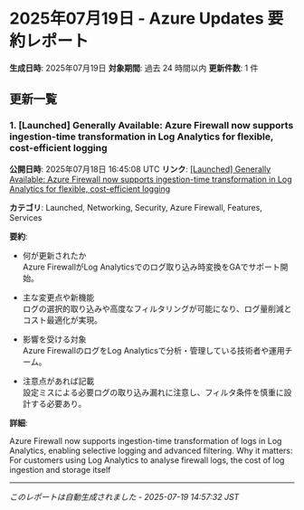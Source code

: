 # 2025年07月19日 - Azure Updates 要約レポート

**生成日時**: 2025年07月19日
**対象期間**: 過去 24 時間以内
**更新件数**: 1 件

## 更新一覧

### 1. [Launched] Generally Available:  Azure Firewall now supports ingestion-time transformation in Log Analytics for flexible, cost-efficient logging

**公開日時**: 2025年07月18日 16:45:08 UTC
**リンク**: [[Launched] Generally Available:  Azure Firewall now supports ingestion-time transformation in Log Analytics for flexible, cost-efficient logging](https://azure.microsoft.com/updates?id=498568)

**カテゴリ**: Launched, Networking, Security, Azure Firewall, Features, Services

**要約**:

- 何が更新されたか  
Azure FirewallがLog Analyticsでのログ取り込み時変換をGAでサポート開始。

- 主な変更点や新機能  
ログの選択的取り込みや高度なフィルタリングが可能になり、ログ量削減とコスト最適化が実現。

- 影響を受ける対象  
Azure FirewallのログをLog Analyticsで分析・管理している技術者や運用チーム。

- 注意点があれば記載  
設定ミスによる必要ログの取り込み漏れに注意し、フィルタ条件を慎重に設計する必要あり。

**詳細**:

Azure Firewall now supports ingestion-time
transformation of logs in Log Analytics, enabling
selective logging and advanced filtering. Why it matters:
For customers using Log Analytics to analyse firewall logs, the cost of log
ingestion and storage itself

---


*このレポートは自動生成されました - 2025-07-19 14:57:32 JST*